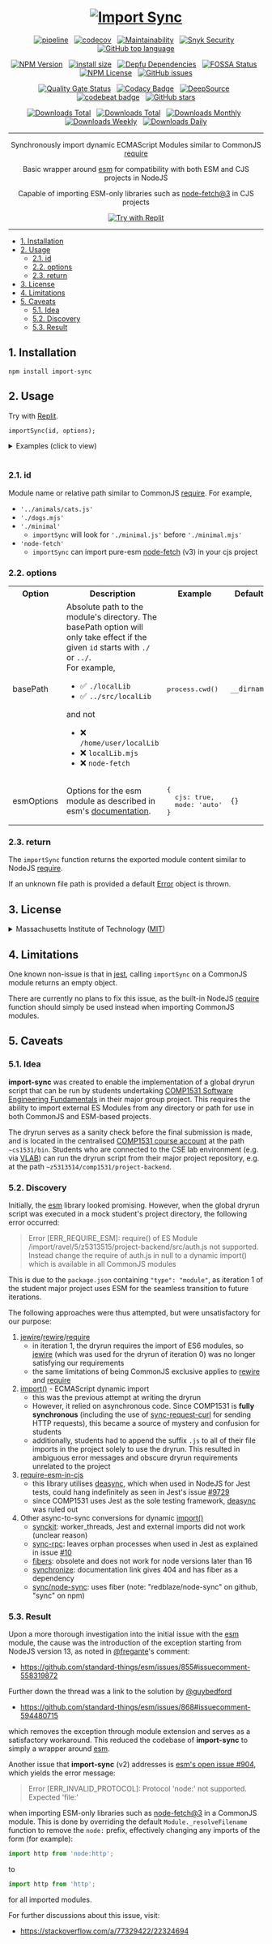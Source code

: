 <div align="center">

# [![Import Sync](logo.svg)](https://github.com/nktnet1/import-sync)

[![pipeline](https://github.com/nktnet1/import-sync/actions/workflows/pipeline.yml/badge.svg)](https://github.com/nktnet1/import-sync/actions/workflows/pipeline.yml)
&nbsp;
[![codecov](https://codecov.io/gh/nktnet1/import-sync/branch/main/graph/badge.svg?token=RAC7SKJTGU)](https://codecov.io/gh/nktnet1/import-sync)
&nbsp;
[![Maintainability](https://api.codeclimate.com/v1/badges/aaae5cf33d58299ed722/maintainability)](https://codeclimate.com/github/nktnet1/import-sync/maintainability)
&nbsp;
[![Snyk Security](https://snyk.io/test/github/nktnet1/import-sync/badge.svg)](https://snyk.io/test/github/nktnet1/import-sync)
&nbsp;
[![GitHub top language](https://img.shields.io/github/languages/top/nktnet1/import-sync)](https://github.com/search?q=repo%3Anktnet1%2Fimport-sync++language%3ATypeScript&type=code)

[![NPM Version](https://img.shields.io/npm/v/import-sync?logo=npm)](https://www.npmjs.com/package/import-sync?activeTab=versions)
&nbsp;
[![install size](https://packagephobia.com/badge?p=import-sync)](https://packagephobia.com/result?p=import-sync)
&nbsp;
[![Depfu Dependencies](https://badges.depfu.com/badges/6c4074c4d23ad57ee2bfd9ff90456090/overview.svg)](https://depfu.com/github/nktnet1/import-sync?project_id=39032)
&nbsp;
[![FOSSA Status](https://app.fossa.com/api/projects/git%2Bgithub.com%2Fnktnet1%2Fimport-sync.svg?type=shield)](https://app.fossa.com/projects/git%2Bgithub.com%2Fnktnet1%2Fimport-sync?ref=badge_shield)
&nbsp;
[![NPM License](https://img.shields.io/npm/l/import-sync)](https://opensource.org/license/mit/)
&nbsp;
[![GitHub issues](https://img.shields.io/github/issues/nktnet1/import-sync.svg?style=social)](https://github.com/nktnet1/import-sync/issues)

[![Quality Gate Status](https://sonarcloud.io/api/project_badges/measure?project=nktnet1_import-sync&metric=alert_status)](https://sonarcloud.io/summary/new_code?id=nktnet1_import-sync)
&nbsp;
[![Codacy Badge](https://app.codacy.com/project/badge/Grade/65161ae4d1c646ed83c9ef47b0a11473)](https://app.codacy.com/gh/nktnet1/import-sync/dashboard?utm_source=gh&utm_medium=referral&utm_content=&utm_campaign=Badge_grade)
&nbsp;
[![DeepSource](https://app.deepsource.com/gh/nktnet1/import-sync.svg/?label=active+issues&show_trend=true&token=r1frerF1-N2Mhrc7ZXIC1uNa)](https://app.deepsource.com/gh/nktnet1/import-sync/)
&nbsp;
[![codebeat badge](https://codebeat.co/badges/acc44573-9938-4a14-bc41-7eb6a58dffbb)](https://codebeat.co/projects/github-com-nktnet1-import-sync-main)
&nbsp;
[![GitHub stars](https://img.shields.io/github/stars/nktnet1/import-sync.svg?style=social)](https://github.com/nktnet1/import-sync/stargazers)

[![Downloads Total](https://badgen.net/npm/dt/import-sync)](https://moiva.io/?npm=import-sync)
&nbsp;
[![Downloads Total](https://badgen.net/npm/dy/import-sync)](https://moiva.io/?npm=import-sync)
&nbsp;
[![Downloads Monthly](https://badgen.net/npm/dm/import-sync)](https://moiva.io/?npm=import-sync)
&nbsp;
[![Downloads Weekly](https://badgen.net/npm/dw/import-sync)](https://moiva.io/?npm=import-sync)
&nbsp;
[![Downloads Daily](https://badgen.net/npm/dd/import-sync)](https://moiva.io/?npm=import-sync)

---

Synchronously import dynamic ECMAScript Modules similar to CommonJS [require](https://nodejs.org/api/modules.html#requireid)

Basic wrapper around [esm](https://github.com/standard-things/esm) for compatibility with both ESM and CJS projects in NodeJS

Capable of importing ESM-only libraries such as [node-fetch@3](https://github.com/node-fetch/node-fetch#commonjs) in CJS projects

[![Try with Replit](https://replit.com/badge?caption=Try%20with%20Replit)](https://replit.com/@nktnet1/import-sync-example#index.js)

</div>

---

- [1. Installation](#1-installation)
- [2. Usage](#2-usage)
    - [2.1. id](#21-id)
    - [2.2. options](#22-options)
    - [2.3. return](#23-return)
- [3. License](#3-license)
- [4. Limitations](#4-limitations)
- [5. Caveats](#5-caveats)
    - [5.1. Idea](#51-idea)
    - [5.2. Discovery](#52-approach)
    - [5.3. Result](#53-result)

## 1. Installation

```
npm install import-sync
```

## 2. Usage

Try with [Replit](https://replit.com/@nktnet1/import-sync-example#index.js).

```
importSync(id, options);
```

<details closed>
<summary>Examples (click to view)</summary>

<br/>

Importing from the same directory

```javascript
const { someVariable, someFunction } = importSync('./some-module');
```

Importing `.mjs` file from a different directory

```javascript
const { someFunction  } = importSync('../src/someModule.mjs');
```

Using a different basePath

```javascript
const { someFunction } = importSync(
  './someModule',
  { basePath: process.cwd() }
);
```

Using additional esm options as described in esm's [documentation](https://github.com/standard-things/esm#options)

```javascript
const { someFunction } = importSync(
  './someModule',
  {
    esmOptions: {
      cjs: {
        cache: true
      },
      mode: 'all',
      force: 'true',
    }
  }
);
```

Importing an ESM-only module

```javascript
const fetch = importSync('node-fetch'),
```

</details>

<br/>

### 2.1. id

Module name or relative path similar to CommonJS [require](https://nodejs.org/api/modules.html#requireid). For example,
- `'../animals/cats.js'`
- `'./dogs.mjs'`
- `'./minimal'`
    -  `importSync` will look for `'./minimal.js'` before `'./minimal.mjs'`
- `'node-fetch'`
    - `importSync` can import pure-esm [node-fetch](https://github.com/node-fetch/node-fetch) (v3) in your cjs project

### 2.2. options

<table>
  <tr>
    <th>Option</th>
    <th>Description</th>
    <th>Example</th>
    <th>Default</th>
  </tr>

  <tr>
    <td>basePath</td>
    <td>
      Absolute path to the module's directory.
      The basePath option will only take effect if the given <code>id</code> starts with <code>./</code> or <code>../</code>.
      <br/>
      For example,
      <ul>
        <li>✅ <code>./localLib</code></li>
        <li>✅ <code>../src/localLib</code></li>
      </ul>
      and not
      <ul>
        <li>❌ <code>/home/user/localLib</code></li>
        <li>❌ <code>localLib.mjs</code></li>
        <li>❌ <code>node-fetch</code></li>
      </ul>
    </td>
    <td>
<pre>
process.cwd()
</pre>
    </td>
    <td><code>__dirname</code></td>

  <tr>
    <td>esmOptions</td>
    <td>Options for the esm module as described in esm's <a href="https://github.com/standard-things/esm#options">documentation</a>.</td>
    <td>
<pre>
{
  cjs: true,
  mode: 'auto'
}
</pre>
    </td>
    <td><code>{}</code></td>
  </tr>

</table>

### 2.3. return

The `importSync` function returns the exported module content similar to NodeJS
[require](https://nodejs.org/api/modules.html#requireid).

If an unknown file path is provided a default
[Error](https://developer.mozilla.org/en-US/docs/Web/JavaScript/Reference/Global_Objects/Error/Error)
object is thrown.

## 3. License

<details closed>
<summary>
  Massachusetts Institute of Technology
  (<a href="https://opensource.org/license/mit" target="_blank">MIT</a>)
</summary>

<br/>

```
Copyright (c) 2023 Khiet Tam Nguyen

Permission is hereby granted, free of charge, to any person obtaining a
copy of this software and associated documentation files (the “Software”),
to deal in the Software without restriction, including without limitation
the rights to use, copy, modify, merge, publish, distribute, sublicense,
and/or sell copies of the Software, and to permit persons to whom the
Software is furnished to do so, subject to the following conditions:

The above copyright notice and this permission notice shall be included in
all copies or substantial portions of the Software.

THE SOFTWARE IS PROVIDED “AS IS”, WITHOUT WARRANTY OF ANY KIND, EXPRESS OR
IMPLIED, INCLUDING BUT NOT LIMITED TO THE WARRANTIES OF MERCHANTABILITY,
FITNESS FOR A PARTICULAR PURPOSE AND NONINFRINGEMENT. IN NO EVENT SHALL
THE AUTHORS OR COPYRIGHT HOLDERS BE LIABLE FOR ANY CLAIM, DAMAGES OR OTHER
LIABILITY, WHETHER IN AN ACTION OF CONTRACT, TORT OR OTHERWISE, ARISING
FROM, OUT OF OR IN CONNECTION WITH THE SOFTWARE OR THE USE OR OTHER
DEALINGS IN THE SOFTWARE.
```

[![FOSSA Status](https://app.fossa.com/api/projects/git%2Bgithub.com%2Fnktnet1%2Fimport-sync.svg?type=large)](https://app.fossa.com/projects/git%2Bgithub.com%2Fnktnet1%2Fimport-sync?ref=badge_large)

</details>

## 4. Limitations

One known non-issue is that in [jest](https://jestjs.io/), calling `importSync` on
a CommonJS module returns an empty object.

There are currently no plans to fix this issue, as the built-in NodeJS
[require](https://nodejs.org/api/modules.html#requireid) function should simply be used
instead when importing CommonJS modules.

## 5. Caveats

### 5.1. Idea

**import-sync** was created to enable the implementation of a global dryrun script that can be run by students undertaking
[COMP1531 Software Engineering Fundamentals](https://webcms3.cse.unsw.edu.au/COMP1531/23T2/outline) in their major group project. This requires the ability to import external ES Modules from any directory or path for use in both CommonJS and ESM-based projects.

The dryrun serves as a sanity check before the
final submission is made, and is located in the centralised [COMP1531 course account](https://taggi.cse.unsw.edu.au/FAQ/Uploading_to_course_accounts/) at the path `~cs1531/bin`. Students who are connected to the CSE lab environment (e.g. via [VLAB](https://taggi.cse.unsw.edu.au/FAQ/VLAB_-_The_technical_details/)) can run the dryrun script from their major project repository, e.g. at the path `~z5313514/comp1531/project-backend`.

### 5.2. Discovery

Initially, the [esm](https://github.com/standard-things/esm) library looked promising. However, when the global dryrun script was executed in a mock student's project directory, the following error occurred:

> Error [ERR_REQUIRE_ESM]: require() of ES Module /import/ravel/5/z5313515/project-backend/src/auth.js not supported.<br/>
Instead change the require of auth.js in null to a dynamic import() which is available in all CommonJS modules

This is due to the `package.json` containing `"type": "module"`, as iteration 1 of the student major project uses ESM for the seamless transition to future iterations.

The following approaches were thus attempted, but were unsatisfactory for our purpose:

1. [jewire](https://github.com/nktnet1/jewire)/[rewire](https://github.com/jhnns/rewire)/[require](https://nodejs.org/api/modules.html#requireid)
    - in iteration 1, the dryrun requires the import of ES6 modules, so [jewire](https://github.com/nktnet1/jewire) (which was used for the dryrun of iteration 0) was no longer satisfying our requirements
    - the same limitations of being CommonJS exclusive applies to [rewire](https://github.com/jhnns/rewire) and [require](https://nodejs.org/api/modules.html#requireid)
2. [import()](https://nodejs.org/api/esm.html#import-expressions) - ECMAScript dynamic import
    - this was the previous attempt at writing the dryrun
    - However, it relied on asynchronous code. Since COMP1531 is **fully synchronous** (including the use of [sync-request-curl](https://github.com/nktnet1/sync-request-curl) for sending HTTP requests), this became a source of mystery and confusion for students
    - additionally, students had to append the suffix `.js` to all of their file imports in the project solely to use the dryrun. This resulted in ambiguous error messages and obscure dryrun requirements unrelated to the project
3. [require-esm-in-cjs](https://github.com/SamGoody/require-esm-in-cjs)
    - this library utilises [deasync](https://github.com/abbr/deasync), which when used in NodeJS for Jest tests, could hang indefinitely as seen in Jest's issue [#9729](https://github.com/jestjs/jest/issues/9729)
    - since COMP1531 uses Jest as the sole testing framework, [deasync](https://github.com/abbr/deasync) was ruled out
4. Other async-to-sync conversions for dynamic [import()](https://nodejs.org/api/esm.html#import-expressions)
    - [synckit](https://github.com/un-ts/synckit): worker_threads, Jest and external imports did not work (unclear reason)
    - [sync-rpc](https://github.com/ForbesLindesay/sync-rpc): leaves orphan processes when used in Jest as explained in issue [#10](https://github.com/ForbesLindesay/sync-rpc/issues/10)
    - [fibers](https://github.com/laverdet/node-fibers): obsolete and does not work for node versions later than 16
    - [synchronize](https://github.com/al6x/synchronize): documentation link gives 404 and has fiber as a dependency
    - [sync/node-sync](https://github.com/ybogdanov/node-sync): uses fiber (note: "redblaze/node-sync" on github, "sync" on npm)

### 5.3. Result

Upon a more thorough investigation into the initial issue with the
[esm](https://github.com/standard-things/esm) module, the cause was the
introduction of the exception starting from NodeJS version 13, as noted in
[@fregante](https://github.com/fregante)'s comment:
- https://github.com/standard-things/esm/issues/855#issuecomment-558319872

Further down the thread was a link to the solution by [@guybedford](https://github.com/guybedford)
- https://github.com/standard-things/esm/issues/868#issuecomment-594480715

which removes the exception through module extension and serves as a satisfactory workaround. This reduced the codebase of **import-sync** to simply a wrapper around [esm](https://github.com/standard-things/esm).

Another issue that **import-sync** (v2) addresses is [esm's open issue #904](https://github.com/standard-things/esm/issues/904), which yields the error message:
> Error [ERR_INVALID_PROTOCOL]: Protocol 'node:' not supported. Expected 'file:'

when importing ESM-only libraries such as [node-fetch@3](https://github.com/node-fetch/node-fetch/blob/8b3320d2a7c07bce4afc6b2bf6c3bbddda85b01f/README.md#commonjs) in a CommonJS module. This is done by overriding the default `Module._resolveFilename` function to remove the `node:` prefix, effectively changing any imports of the form (for example):
```javascript
import http from 'node:http';
```
to
```javascript
import http from 'http';
```
for all imported modules.

For further discussions about this issue, visit:
- https://stackoverflow.com/a/77329422/22324694
